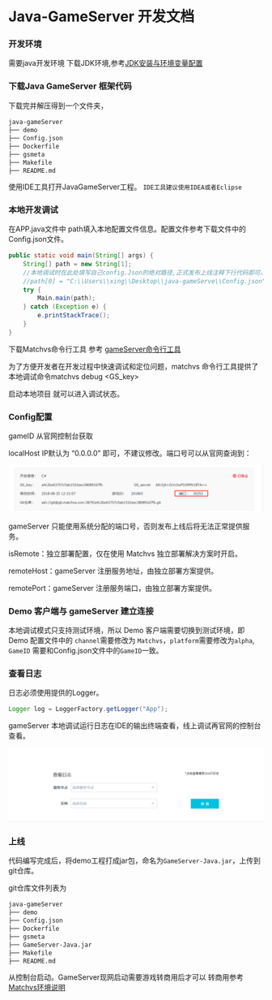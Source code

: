 # Java-GameServer 开发文档

### 开发环境

需要java开发环境 下载JDK环境,参考[JDK安装与环境变量配置](https://jingyan.baidu.com/article/6dad5075d1dc40a123e36ea3.html) 

### 下载Java GameServer 框架代码

下载完并解压得到一个文件夹，

```shell
java-gameServer
├── demo
├── Config.json
├── Dockerfile
├── gsmeta
├── Makefile
├── README.md
```

使用IDE工具打开JavaGameServer工程。 `IDE工具建议使用IDEA或者Eclipse`

### 本地开发调试

在APP.java文件中 path填入本地配置文件信息。配置文件参考下载文件中的Config.json文件。

```Java
public static void main(String[] args) {
	String[] path = new String[1];
	//本地调试时在此处填写自己config.Json的绝对路径,正式发布上线注释下行代码即可。
	//path[0] = "C:\\Users\\xing\\Desktop\\java-gameServe\\Config.json";
	try {
		Main.main(path);
	} catch (Exception e) {
		e.printStackTrace();
	}
}
```

下载Matchvs命令行工具 参考 [gameServer命令行工具](http://www.matchvs.com/service?page=GameServerCMD)

为了方便开发者在开发过程中快速调试和定位问题，matchvs 命令行工具提供了本地调试命令matchvs debug <GS_key>

启动本地项目 就可以进入调试状态。

### Config配置

gameID 从官网控制台获取

localHost IP默认为 “0.0.0.0” 即可，不建议修改。端口号可以从官网查询到：

![](./img/java-GameServer1.png)

gameServer 只能使用系统分配的端口号，否则发布上线后将无法正常提供服务。

isRemote：独立部署配置，仅在使用 Matchvs 独立部署解决方案时开启。

remoteHost：gameServer 注册服务地址，由独立部署方案提供。

remotePort：gameServer 注册服务端口，由独立部署方案提供。

### Demo 客户端与 gameServer 建立连接

本地调试模式只支持测试环境，所以 Demo 客户端需要切换到测试环境，即 Demo 配置文件中的 `channel`需要修改为 `Matchvs`，`platform`需要修改为`alpha`, `GameID` 需要和Config.json文件中的`GameID`一致。

### 查看日志

日志必须使用提供的Logger。

```Java
Logger log = LoggerFactory.getLogger("App");
```

gameServer 本地调试运行日志在IDE的输出终端查看，线上调试再官网的控制台查看。

![](./img/java-GameServer2.png)

### 上线

代码编写完成后，将demo工程打成jar包，命名为`GameServer-Java.jar`，上传到git仓库。

git仓库文件列表为

```shell
java-gameServer
├── demo
├── Config.json
├── Dockerfile
├── gsmeta
├── GameServer-Java.jar
├── Makefile
├── README.md
```

从控制台启动。GameServer现网启动需要游戏转商用后才可以 转商用参考  [Matchvs环境说明](http://www.matchvs.com/service?page=envGuide)




